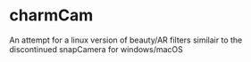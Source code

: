 # charmCam
An attempt for a linux version of beauty/AR filters similair to the discontinued snapCamera for windows/macOS 
